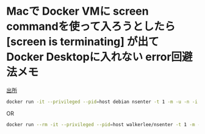 # Macで Docker VMに screen commandを使って入ろうとしたら [screen is terminating] が出て Docker Desktopに入れない error回避法メモ

[出所](https://stackoverflow.com/questions/63445657/why-i-am-getting-screen-is-terminating-error-in-macos)

``` sh
docker run -it --privileged --pid=host debian nsenter -t 1 -m -u -n -i sh
```

OR

``` sh
docker run --rm -it --privileged --pid=host walkerlee/nsenter -t 1 -m -u -i -n sh
```
